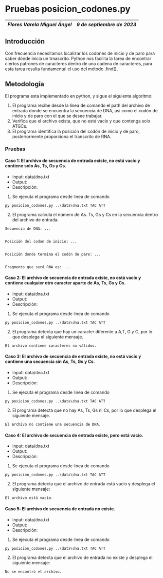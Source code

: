 # Pruebas posicion_codones.py
| *Flores Varela Miguel Ángel* | *9 de septiembre de 2023* |
|--|--|

## Introducción
Con frecuencia necesitamos localizar los codones de inicio y de paro para saber dónde inicia un trnascrito. Python nos facilita la tarea de encontrar ciertos patrones de caracteres dentro de una cadena de caracteres, para esta tarea resulta fundamental el uso del método .find().

## Metodología

El programa esta implementado en python, y sigue el siguiente algoritmo:

1. El programa recibe desde la línea de comando el path del archivo de entrada donde se encuentra la secuencia de DNA, así como el codón de inicio y de paro con el que se desee trabajar.
2. Verifica que el archivo exista, que no esté vacío y que contenga solo ATGCs.
3. El programa identifica la posición del codón de inicio y de paro, posteriormente proporciona el transcrito de RNA.


### Pruebas

#### Caso 1: El archivo de secuencia de entrada existe, no está vacío y contiene solo As, Ts, Gs y Cs.

- Input: data/dna.txt
- Output:
- Descripción:

1. Se ejecuta el programa desde linea de comando

```{python}
py posicion_codones.py ..\data\dna.txt TAC ATT
```

2. El programa calcula el número de As. Ts, Gs y Cs en la secuencia dentro del archivo de entrada.

```
Secuencia de DNA: ...


Posición del codon de inicio: ...


Posición donde termina el codón de paro: ...


Fragmento que será RNA es: ...
```

#### Caso 2: El archivo de secuencia de entrada existe, no está vacío y contiene cualquier otro caracter aparte de As, Ts, Gs y Cs.

- Input: data/dna.txt 
- Output: 
- Descripción:

1. Se ejecuta el programa desde linea de comando

```{python}
py posicion_codones.py ..\data\dna.txt TAC ATT
```

2. El programa detecta que hay un caracter diferente a A,T, G y C, por lo que desplega el siguiente mensaje.

```
El archivo contiene caracteres no válidos.
```

#### Caso 3: El archivo de secuencia de entrada existe, no está vacío y contiene una secuencia sin As, Ts, Gs y Cs.

- Input: data/dna.txt
- Output: 
- Descripción:

1. Se ejecuta el programa desde linea de comando

```{python}
py posicion_codones.py ..\data\dna.txt TAC ATT
```

2. El programa detecta que no hay As, Ts, Gs ni Cs, por lo que desplega el siguiente mensaje.

```
El archivo no contiene una secuencia de DNA.
```

#### Caso 4: El archivo de secuencia de entrada existe, pero está vacío.

- Input: data/dna.txt
- Output: 
- Descripción:

1. Se ejecuta el programa desde linea de comando

```{python}
py posicion_codones.py ..\data\dna.txt TAC ATT
```

2. El programa detecta que el archivo de entrada está vacío y desplega el siguiente mensaje:

```
El archivo está vacío.
```

#### Caso 5: El archivo de secuencia de entrada no existe.

- Input: data/dna.txt
- Output: 
- Descripción:

1. Se ejecuta el programa desde linea de comando

```{python}
py posicion_codones.py ..\data\dna.txt TAC ATT
```

2. El programa detecta que el archivo de entrada no existe y desplega el siguiente mensaje:

```
No se encontró el archivo.
```
